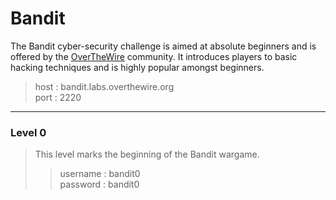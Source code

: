 # Bandit
The Bandit cyber-security challenge is aimed at absolute beginners and is offered by the [OverTheWire](https://overthewire.org/wargames/) community. It introduces players to basic hacking techniques and is highly popular amongst beginners.

> host : bandit.labs.overthewire.org  
> port : 2220

---

### Level 0

>This level marks the beginning of the Bandit wargame. 
>> username : bandit0  
>> password : bandit0